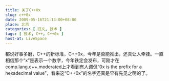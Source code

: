 ```yaml
---
title: 关于C++0x
slug: c++0x
date: 2009-05-16T21:13:00+08:00
place: 北京
categories: [ 旧文, 技术 ]
tags: [ 技术, C++, C++0x ]
host-at: LiveSpace
---
```

都说好事多磨，C++的新标准，C++0x，今年是否能推出，还真让人牵挂。一直相信那个“x”是表示一个数字，今年铁定会发布，可刚才在 comp.lang.c++.moderated上才看到有人调侃“0x is the prefix for a hexadecimal value”，看来这“C++0x”的名字还真是早有先见之明的了。
